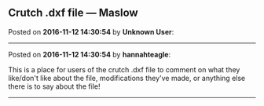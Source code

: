 ## Crutch .dxf file — Maslow
Posted on **2016-11-12 14:30:54** by **Unknown User**:



---

Posted on **2016-11-12 14:30:54** by **hannahteagle**:

This is a place for users of the crutch .dxf file to comment on what they like/don't like about the file, modifications they've made, or anything else there is to say about the file!

---

